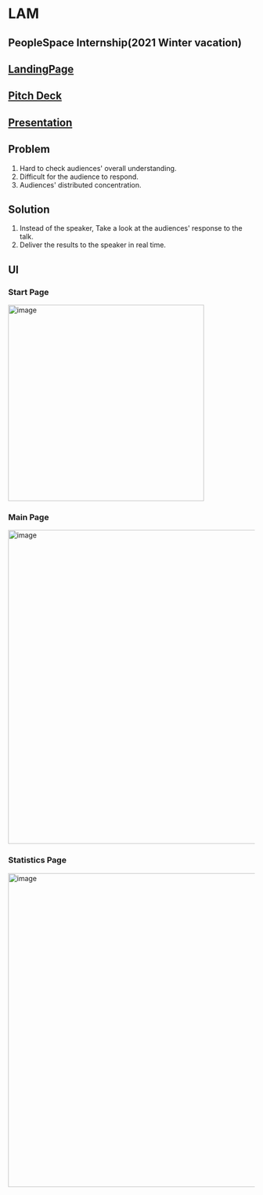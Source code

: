 # LAM
## PeopleSpace Internship(2021 Winter vacation)

## [LandingPage](https://ant67410.wixsite.com/attentiongauge)
## [Pitch Deck](https://github.com/bo-lim/LAM/blob/be8ac593ff249e9f366c1e6ab112008e7ebdb94e/assets/LAM_pitchDeck.pdf)
## [Presentation](https://github.com/bo-lim/LAM/blob/be8ac593ff249e9f366c1e6ab112008e7ebdb94e/assets/peoplespace_ppt.pdf)

## Problem
1. Hard to check audiences' overall understanding.
2. Difficult for the audience to respond.
3. Audiences' distributed concentration.

## Solution
1. Instead of the speaker, Take a look at the audiences' response to the talk.
2. Deliver the results to the speaker in real time.

## UI
### Start Page

<img width="400" alt="image" src="https://user-images.githubusercontent.com/55435898/146738033-81725feb-643f-4886-88ce-af83ac4aee66.png">

### Main Page

<img width="640" alt="image" src="https://user-images.githubusercontent.com/55435898/146738118-5b863c28-95c4-4b0a-ba99-b12d777290ef.png">

### Statistics Page

<img width="640" alt="image" src="https://user-images.githubusercontent.com/55435898/146738239-c45cb03d-5381-45c1-b141-fc5f14148521.png">
